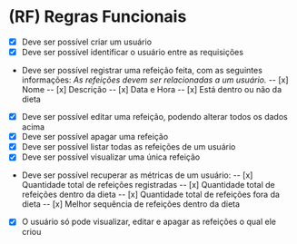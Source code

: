 # (RF) Regras Funcionais
- [x] Deve ser possível criar um usuário
- [x] Deve ser possível identificar o usuário entre as requisições
- Deve ser possível registrar uma refeição feita, com as seguintes informações:
    *As refeições devem ser relacionadas a um usuário.*
    -- [x] Nome
    -- [x] Descrição
    -- [x] Data e Hora
    -- [x] Está dentro ou não da dieta
- [x] Deve ser possível editar uma refeição, podendo alterar todos os dados acima
- [x] Deve ser possível apagar uma refeição
- [x] Deve ser possível listar todas as refeições de um usuário
- [x] Deve ser possível visualizar uma única refeição
- Deve ser possível recuperar as métricas de um usuário:
    -- [x] Quantidade total de refeições registradas
    -- [x] Quantidade total de refeições dentro da dieta
    -- [x] Quantidade total de refeições fora da dieta
    -- [x] Melhor sequência de refeições dentro da dieta
- [x] O usuário só pode visualizar, editar e apagar as refeições o qual ele criou